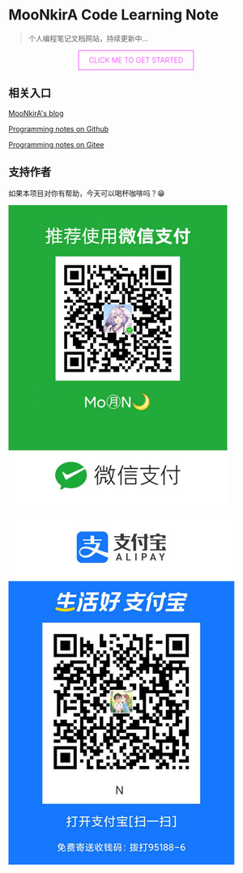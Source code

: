 # MooNkirA Code Learning Note

> 个人编程笔记文档网站，持续更新中...

<div id="neon-btn">
  <a href="#/sidebar" class="btn start">Click Me To Get Started</a>
</div>

## 相关入口

[MooNkirA's blog](https://moonkira.github.io/)

[Programming notes on Github](https://moonkira.github.io/code-learning-note/#/)

[Programming notes on Gitee](https://moonzero.gitee.io/code-learning-note/#/)

## 支持作者

如果本项目对你有帮助，今天可以喝杯咖啡吗？😁

![](images/wechat_pay.jpg)

![](images/ali_pay.jpg)

<style type="text/css">
#neon-btn {
  display: flex;
  align-items: center;
  justify-content: space-around;
}

.btn {
  border: 1px solid;
  background-color: transparent;
  text-transform: uppercase;
  font-size: 14px;
  padding: 10px 20px;
  font-weight: 300;
}

.start {
  color: #f038ff;
  text-decoration: none;
}

.btn:hover {
  color: white;
  border: 0;
}

.start:hover {
  background-color: #f038ff;
  -webkit-box-shadow: 10px 10px 99px 6px rgba (240, 56, 255, 1);
  -moz-box-shadow: 10px 10px 99px 6px rgba (240, 56, 255, 1);
  box-shadow: 10px 10px 99px 6px rgba (240, 56, 255, 1);
}
</style>